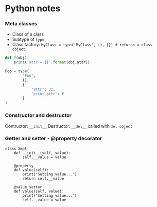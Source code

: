 # Python notes

### Meta classes

- Class of a class
- Subtype of `type`
- Class factory: `MyClass = type('MyClass', (), {}) # returns a class object`

```python
def f(obj):
    print('attr = {}'.format(obj.attr))

Foo = type(
        'Foo',
        (),
        {
            'attr': 32,
            'print_attr': f
        }
)
```

### Constructor and destructor

Contructor: `__init__`
Destructor: `__del__` called with `del object`

### Getter and setter - @property decorator

```
class Xmpl:
    def __init__(self, value):
        self.__value = value

    @property
    def value(self):
        print("Getting value...")
        return self.__value

    @value.setter
    def value(self, value):
        print("Setting value...")
        self.__value = value

```
